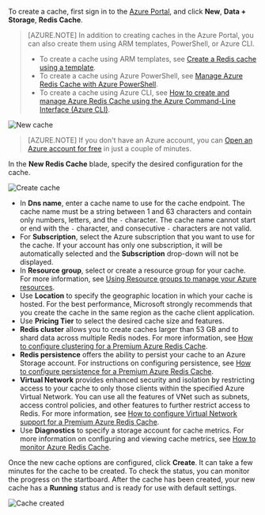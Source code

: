 To create a cache, first sign in to the [Azure Portal](https://portal.azure.com), and click **New**, **Data + Storage**, **Redis Cache**.

>[AZURE.NOTE] In addition to creating caches in the Azure Portal, you can also create them using ARM templates, PowerShell, or Azure CLI.
>
>-	To create a cache using ARM templates, see [Create a Redis cache using a template](../articles/redis-cache/cache-redis-cache-arm-provision.md).
>-	To create a cache using Azure PowerShell, see [Manage Azure Redis Cache with Azure PowerShell](../articles/redis-cache/cache-howto-manage-redis-cache-powershell.md).
>-	To create a cache using Azure CLI, see [How to create and manage Azure Redis Cache using the Azure Command-Line Interface (Azure CLI)](../articles/redis-cache/cache-manage-cli.md).

![New cache](media/redis-cache-create/redis-cache-new-cache-menu.png)

>[AZURE.NOTE] If you don't have an Azure account, you can [Open an Azure account for free](https://azure.microsoft.com/pricing/free-trial/?WT.mc_id=redis_cache_hero) in just a couple of minutes.

In the **New Redis Cache** blade, specify the desired configuration for the cache.

![Create cache](media/redis-cache-create/redis-cache-cache-create.png)

-	In **Dns name**, enter a cache name to use for the cache endpoint. The cache name must be a string between 1 and 63 characters and contain only numbers, letters, and the `-` character. The cache name cannot start or end with the `-` character, and consecutive `-` characters are not valid.
-	For **Subscription**, select the Azure subscription that you want to use for the cache. If your account has only one subscription, it will be automatically selected and the **Subscription** drop-down will not be displayed.
-	In **Resource group**, select or create a resource group for your cache. For more information, see [Using Resource groups to manage your Azure resources](../articles/resource-group-overview.md). 
-	Use **Location** to specify the geographic location in which your cache is hosted. For the best performance, Microsoft strongly recommends that you create the cache in the same region as the cache client application.
-	Use **Pricing Tier** to select the desired cache size and features.
-	**Redis cluster** allows you to create caches larger than 53 GB and to shard data across multiple Redis nodes. For more information, see [How to configure clustering for a Premium Azure Redis Cache](../articles/redis-cache/cache-how-to-premium-clustering.md).
-	**Redis persistence** offers the ability to persist your cache to an Azure Storage account. For instructions on configuring persistence, see [How to configure persistence for a Premium Azure Redis Cache](../articles/redis-cache/cache-how-to-premium-persistence.md).
-	**Virtual Network** provides enhanced security and isolation by restricting access to your cache to only those clients within the specified Azure Virtual Network. You can use all the features of VNet such as subnets, access control policies, and other features to further restrict access to Redis. For more information, see [How to configure Virtual Network support for a Premium Azure Redis Cache](../articles/redis-cache/cache-how-to-premium-vnet.md).
-	Use **Diagnostics** to specify a storage account for cache metrics. For more information on configuring and viewing cache metrics, see [How to monitor Azure Redis Cache](../articles/redis-cache/cache-how-to-monitor.md).

Once the new cache options are configured, click **Create**. It can take a few minutes for the cache to be created. To check the status, you can monitor the progress on the startboard. After the cache has been created, your new cache has a **Running** status and is ready for use with default settings.

![Cache created](media/redis-cache-create/redis-cache-cache-created.png)

